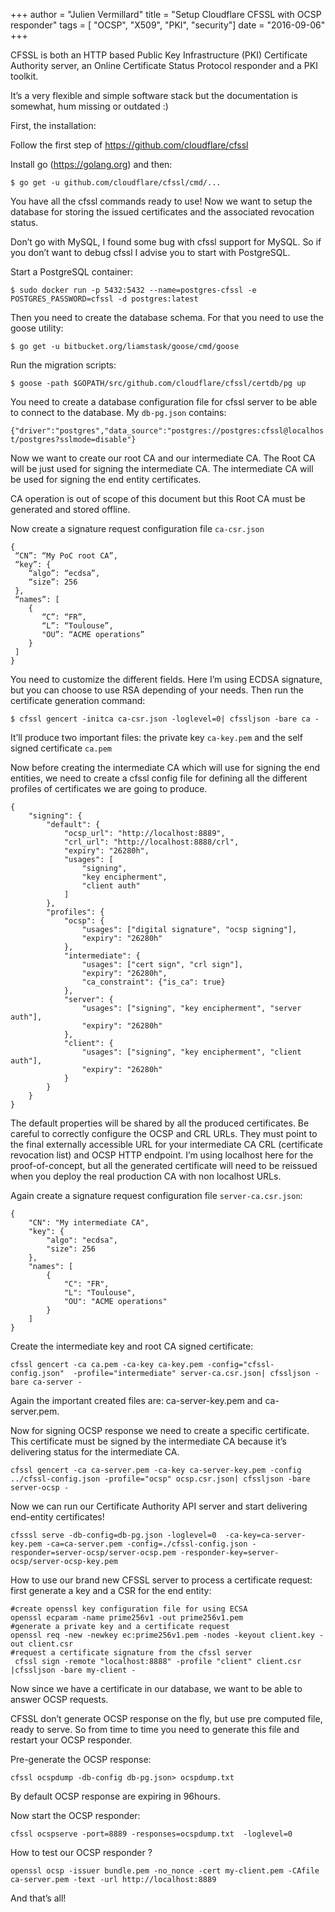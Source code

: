+++
author = "Julien Vermillard"
title = "Setup Cloudflare CFSSL with OCSP responder"
tags = [ "OCSP", "X509", "PKI", "security"]
date = "2016-09-06"
+++

CFSSL is both an HTTP based Public Key Infrastructure (PKI) Certificate Authority server, an Online Certificate Status Protocol responder and a PKI toolkit.

It’s a very flexible and simple software stack but the documentation is somewhat, hum missing or outdated :)

First, the installation:

Follow the first step of https://github.com/cloudflare/cfssl

Install go (https://golang.org) and then:

```$ go get -u github.com/cloudflare/cfssl/cmd/...```


You have all the cfssl commands ready to use! Now we want to setup the database for storing the issued certificates and the associated revocation status.

Don’t go with MySQL, I found some bug with cfssl support for MySQL. So if you don’t want to debug cfssl I advise you to start with PostgreSQL.

Start a PostgreSQL container:

```$ sudo docker run -p 5432:5432 --name=postgres-cfssl -e POSTGRES_PASSWORD=cfssl -d postgres:latest```

Then you need to create the database schema. For that you need to use the goose utility:

```$ go get -u bitbucket.org/liamstask/goose/cmd/goose```

Run the migration scripts:

```$ goose -path $GOPATH/src/github.com/cloudflare/cfssl/certdb/pg up```

You need to create a database configuration file for cfssl server to be able to connect to the database. My `db-pg.json` contains:

```{"driver":"postgres","data_source":"postgres://postgres:cfssl@localhost/postgres?sslmode=disable"}```

Now we want to create our root CA and our intermediate CA. The Root CA will be just used for signing the intermediate CA. The intermediate CA will be used for signing the end entity certificates.

CA operation is out of scope of this document but this Root CA must be generated and stored offline.

Now create a signature request configuration file `ca-csr.json`

```
{
 “CN”: “My PoC root CA”,
 “key”: {
    “algo”: “ecdsa”,
    “size”: 256
 },
 “names”: [
    {
       “C”: “FR”,
       “L”: “Toulouse”,
       "OU”: “ACME operations”
    }
 ]
}
```

You need to customize the different fields. Here I’m using ECDSA signature, but you can choose to use RSA depending of your needs. Then run the certificate generation command:

```$ cfssl gencert -initca ca-csr.json -loglevel=0| cfssljson -bare ca -```

It’ll produce two important files: the private key `ca-key.pem` and the self signed certificate `ca.pem`

Now before creating the intermediate CA which will use for signing the end entities, we need to create a cfssl config file for defining all the different profiles of certificates we are going to produce.

```
{
    "signing": {
        "default": {
            "ocsp_url": "http://localhost:8889",
            "crl_url": "http://localhost:8888/crl",
            "expiry": "26280h",
            "usages": [
                "signing",
                "key encipherment",
                "client auth"
            ]
        },
        "profiles": {
            "ocsp": {
                "usages": ["digital signature", "ocsp signing"],
                "expiry": "26280h"
            },
            "intermediate": {
                "usages": ["cert sign", "crl sign"],
                "expiry": "26280h",
                "ca_constraint": {"is_ca": true}
            },
            "server": {
                "usages": ["signing", "key encipherment", "server auth"],
                "expiry": "26280h"
            },
            "client": {
                "usages": ["signing", "key encipherment", "client auth"],
                "expiry": "26280h"
            }
        }
    }
}
```

The default properties will be shared by all the produced certificates. Be careful to correctly configure the OCSP and CRL URLs. They must point to the final externally accessible URL for your intermediate CA CRL (certificate revocation list) and OCSP HTTP endpoint. I’m using localhost here for the proof-of-concept, but all the generated certificate will need to be reissued when you deploy the real production CA with non localhost URLs.

Again create a signature request configuration file `server-ca.csr.json`:

```
{
    "CN": "My intermediate CA",
    "key": {
        "algo": "ecdsa",
        "size": 256
    },
    "names": [
        {
            "C": "FR",
            "L": "Toulouse",
            "OU": "ACME operations"
        }
    ]
}
```

Create the intermediate key and root CA signed certificate:

`cfssl gencert -ca ca.pem -ca-key ca-key.pem -config="cfssl-config.json"  -profile="intermediate" server-ca.csr.json| cfssljson -bare ca-server -`

Again the important created files are: ca-server-key.pem and ca-server.pem.

Now for signing OCSP response we need to create a specific certificate. This certificate must be signed by the intermediate CA because it’s delivering status for the intermediate CA.

`cfssl gencert -ca ca-server.pem -ca-key ca-server-key.pem -config ../cfssl-config.json -profile="ocsp" ocsp.csr.json| cfssljson -bare server-ocsp - `

Now we can run our Certificate Authority API server and start delivering end-entity certificates!

`cfsssl serve -db-config=db-pg.json -loglevel=0  -ca-key=ca-server-key.pem -ca=ca-server.pem -config=./cfssl-config.json -responder=server-ocsp/server-ocsp.pem -responder-key=server-ocsp/server-ocsp-key.pem`

How to use our brand new CFSSL server to process a certificate request: first generate a key and a CSR for the end entity:

```
#create openssl key configuration file for using ECSA 
openssl ecparam -name prime256v1 -out prime256v1.pem
#generate a private key and a certificate request
openssl req -new -newkey ec:prime256v1.pem -nodes -keyout client.key -out client.csr
#request a certificate signature from the cfssl server
 cfssl sign -remote "localhost:8888" -profile "client" client.csr |cfssljson -bare my-client -
```

Now since we have a certificate in our database, we want to be able to answer OCSP requests.

CFSSL don’t generate OCSP response on the fly, but use pre computed file, ready to serve. So from time to time you need to generate this file and restart your OCSP responder.

Pre-generate the OCSP response:

`cfssl ocspdump -db-config db-pg.json> ocspdump.txt`

By default OCSP response are expiring in 96hours.

Now start the OCSP responder:

`cfssl ocspserve -port=8889 -responses=ocspdump.txt  -loglevel=0`

How to test our OCSP responder ?

`openssl ocsp -issuer bundle.pem -no_nonce -cert my-client.pem -CAfile ca-server.pem -text -url http://localhost:8889`

And that’s all!
